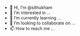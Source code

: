 - 👋 Hi, I’m @sithukham
- 👀 I’m interested in ...
- 🌱 I’m currently learning ...
- 💞️ I’m looking to collaborate on ...
- 📫 How to reach me ...

<!---
sithukham/sithukham is a ✨ special ✨ repository because its `README.md` (this file) appears on your GitHub profile.
You can click the Preview link to take a look at your changes.
--->
